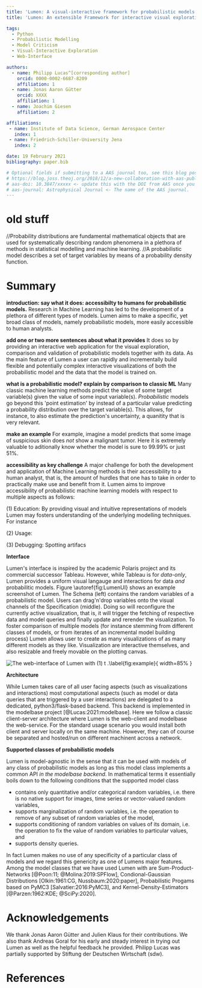 ```yaml
---
title: 'Lumen: A visual-interactive framework for probabilistic models'
title: 'Lumen: An extensible Framework for interactive visual exploration of probabilistic models together with data'

tags:
  - Python
  - Probabilistic Modelling
  - Model Criticism
  - Visual-Interactive Exploration
  - Web-Interface

authors:
  - name: Philipp Lucas^[corresponding author]
    orcid: 0000-0002-6687-8209
    affiliation: 1
  - name: Jonas Aaron Gütter
    orcid: XXXX
    affiliation: 1
  - name: Joachim Giesen
    affiliation: 2

affiliations:
 - name: Institute of Data Science, German Aerospace Center
   index: 1
 - name: Friedrich-Schiller-University Jena
   index: 2

date: 19 February 2021
bibliography: paper.bib

# Optional fields if submitting to a AAS journal too, see this blog post:
# https://blog.joss.theoj.org/2018/12/a-new-collaboration-with-aas-publishing
# aas-doi: 10.3847/xxxxx <- update this with the DOI from AAS once you know it.
# aas-journal: Astrophysical Journal <- The name of the AAS journal.
---
```


# old stuff

//Probability distributions are fundamental mathematical objects that are used for systematically describing random phenomena in a plethora of methods in statistical modelling and machine learning.
//A probabilistic model describes a set of target variables by means of a probability density function.

# Summary

**introduction: say what it does: accessibilty to humans for probabilistic models.**
Research in Machine Learning has led to the development of a plethora of different types of models.
Lumen aims to make a specific, yet broad class of models, namely probabilistic models, more easily accessible to human analysts. 

**add one or two more sentences about what it provides**
It does so by providing an interactive web application for the visual exploration, comparison and validation of probabilistic models together with its data. 
As the main feature of Lumen a user can rapidly and incrementally build flexible and potentially complex interactive visualizations of both the probabilistic model and the data that the model is trained on. 

**what is a probabilistic model? explain by comparison to classic ML**
Many classic machine learning methods predict the value of some target variable(s) given the value of some input variable(s).
*Probabilistic* models go beyond this 'point estimation' by instead of a particular value predicting a probability distribution over the target variable(s).
This allows, for instance, to also estimate the prediction's uncertainty, a quanitity that is very relevant.

**make an example**
For example, imagine a model predicts that some image of suspicious skin does _not_ show a malignant tumor. Here it is extremely valuable to aditionally know whether the model is sure to 99.99% or just 51%.

**accessibility as key challenge**
A major challenge for both the development and application of Machine Learning methods is their accessibility to a human analyst, that is, the amount of hurdles that one has to take in order to practically make use and benefit from it.
Lumen aims to improve accessibility of probabilistic machine learning models with respect to multiple aspects as follows:

(1) Education: By providing visual and intuitive representations of models Lumen may fosters understanding of the underlying modelling techniques. For instance

(2) Usage: 

(3) Debugging: Spotting artifacs

**Interface**

Lumen's interface is inspired by the academic Polaris project and its commercial successor Tableau. 
However, while Tableau is for *data-only*, Lumen provides a uniform visual langauge and interactions for data _and_ probabilitic models.
Figure \autoref{fig:LumenUI} shows an example screenshot of Lumen.
The Schema (left) contains the random variables of a probabilistic model. 
Users can drag'n'drop variables onto the visual channels of the Specification (middle).
Doing so will reconfigure the currently active visualization, that is, it will trigger the fetching of respective data and model queries and finally update and rerender the visualization.
To foster comparison of multiple models (for instance stemming from different classes of models, or from iterates of an incremental model building process) Lumen allows user to create as many visualizations of as many different models as they like.
Visualization are interactive themselves, and also resizable and freely movable on the plotting canvas.

![The web-interface of Lumen with (1) t .\label{fig:example}](LumenUI.png){ width=85% }

**Architecture**

While Lumen takes care of all user facing aspects (such as visualizations and interactions) most computational aspects (such as model or data queries that are triggered by a user interactions) are delegated to a dedicated, python3/flask-based backend.
This backend is implemented in the modelbase project [@Lucas:2021:modelbase].
Here we follow a classic client-server architecture where Lumen is the web-client and modelbase the web-service.
For the standard usage scenario you would install both client and server locally on the same machine. 
However, they can of course be separated and hosted/run on different machinent across a network.

**Supported classes of probabilistic models**

Lumen is model-agnostic in the sense that it can be used with models of any class of probabilistic models as long as this model class implements a common API *in the modelbase backend*. 
In mathematical terms it essentially boils down to the following conditions that the supported model class

 * contains only quantitative and/or categorical random variables, i.e. there is no native support for images, time series or vector-valued random variables, 
 * supports marginalization of random variables, i.e. the operation to remove of any subset of random variables of the model, 
 * supports conditioning of random variables on values of its domain, i.e. the operation to fix the value of random variables to particular values, and
 * supports density queries.

In fact Lumen makes no use of any specificity of a particular class of models and we regard this genericity as one of Lumens major features. 
Among the model classes that we have used Lumen with are Sum-Product-Networks [@Poon:11; @Molina:2019:SPFlow], Condional-Gaussian Distributions [Olkin:1961:CG, Nussbaum:2020:paper], Probabilistic Progams based on PyMC3 [Salvatier:2016:PyMC3], and Kernel-Density-Estimators [@Parzen:1962:KDE; @SciPy:2020].

# Acknowledgements

We thank Jonas Aaron Gütter and Julien Klaus for their contributions.
We also thank Andreas Goral for his early and steady interest in trying out Lumen as well as the helpful feedback he provided.
Philipp Lucas was partially supported by Stiftung der Deutschen Wirtschaft (sdw). 

# References
